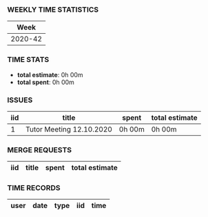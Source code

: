 ### WEEKLY TIME STATISTICS

|Week   |
|---    |
|2020-42|

### TIME STATS

* **total estimate**: 0h 00m
* **total spent**: 0h 00m



### ISSUES

|iid|title                   |spent |total estimate|
|---|---                     |---   |---           |
|1  |Tutor Meeting 12.10.2020|0h 00m|0h 00m        |

### MERGE REQUESTS

|iid|title|spent|total estimate|
|---|---  |---  |---           |

### TIME RECORDS

|user|date|type|iid|time|
|--- |--- |--- |---|--- |
